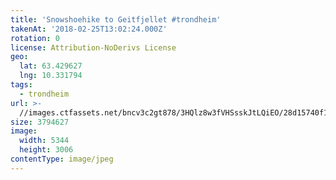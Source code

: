 ```yaml
---
title: 'Snowshoehike to Geitfjellet #trondheim'
takenAt: '2018-02-25T13:02:24.000Z'
rotation: 0
license: Attribution-NoDerivs License
geo:
  lat: 63.429627
  lng: 10.331794
tags:
  - trondheim
url: >-
  //images.ctfassets.net/bncv3c2gt878/3HQlz8w3fVHSsskJtLQiEO/28d15740f117526170b0d20f167fa9a9/snowshoehike-to-geitfjellet-trondheim_38670133720_o
size: 3794627
image:
  width: 5344
  height: 3006
contentType: image/jpeg
---
```


